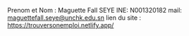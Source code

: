 Prenom et Nom : Maguette Fall SEYE
INE: N001320182
mail: maguettefall.seye@unchk.edu.sn
lien du site : https://trouversonemploi.netlify.app/
